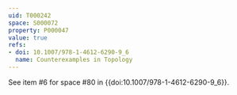 ```yaml
---
uid: T000242
space: S000072
property: P000047
value: true
refs:
- doi: 10.1007/978-1-4612-6290-9_6
  name: Counterexamples in Topology
---
```


See item #6 for space #80 in {{doi:10.1007/978-1-4612-6290-9_6}}.
